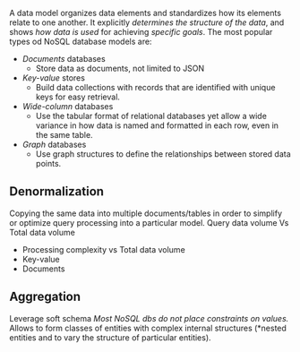 A data model organizes data elements and standardizes how its elements relate to one another.
It explicitly *determines the structure of the data*, and shows *how data is used* for achieving *specific goals*.
The most popular types od NoSQL database models are:
- *Documents* databases
	- Store data as documents, not limited to JSON
- *Key-value* stores
	- Build data collections with records that are identified with unique keys for easy retrieval.
- *Wide-column* databases
	- Use the tabular format of relational databases yet allow a wide variance in how data is named and formatted in each row, even in the same table.
- *Graph* databases
	- Use graph structures to define the relationships between stored data points.
## Denormalization
Copying the same data into multiple documents/tables in order to simplify or optimize query processing into a particular model.
Query data volume Vs Total data volume
- Processing complexity vs Total data volume
- Key-value
- Documents
## Aggregation
Leverage soft schema
*Most NoSQL dbs do not place constraints on values.* Allows to form classes of entities with complex internal structures (*nested entities and to vary the structure of particular entities).
